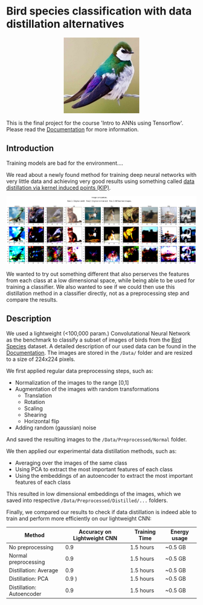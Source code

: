 # Bird species classification with data distillation alternatives

<p align="center"><img src='Data\Use\Valid\VIOLET GREEN SWALLOW\1.jpg' width=200></p>

This is the final project for the course 'Intro to ANNs using Tensorflow'. Please read the [Documentation](Documentation\Documentation.md) for more information.

## Introduction

Training models are bad for the environment.... 

We read about a newly found method for training deep neural networks with very little data and achieving very good results using something called [data distillation via kernel induced points (KIP)](https://ai.googleblog.com/2021/12/training-machine-learning-models-more.html).

<p align="center"><img src='Documentation\Media\KIP_distillation.png' width=800></p>

We wanted to try out something different that also perserves the features from each class at a low dimensional space, while being able to be used for training a classifier. We also wanted to see if we could then use this distillation method in a classifier directly, not as a preprocessing step and compare the results.

## Description

We used a lightweight (<100,000 param.) Convolutational Neural Network as the benchmark to classify a subset of images of birds from the [Bird Species](https://www.kaggle.com/gpiosenka/100-bird-species) dataset. A detailed description of our used data can be found in the [Documentation](Documentation\Documentation.md). The images are stored in the `/Data/` folder and are resized to a size of 224x224 pixels. 

We first applied regular data preprocessing steps, such as:

- Normalization of the images to the range [0,1]
- Augmentation of the images with random transformations
    - Translation
    - Rotation
    - Scaling
    - Shearing
    - Horizontal flip
- Adding random (gaussian) noise

And saved the resulting images to the `/Data/Preprocessed/Normal` folder.

We then applied our experimental data distillation methods, such as:

- Averaging over the images of the same class
- Using PCA to extract the most important features of each class
- Using the embeddings of an autoencoder to extract the most important features of each class

This resulted in low dimensional embeddings of the images, which we saved into respective `/Data/Preprocessed/Distilled/...` folders. 

Finally, we compared our results to check if data distillation is indeed able to train and perform more efficiently on our lightweight CNN: 

| Method | Accuracy on Lightweight CNN | Training Time | Energy usage |
|--------|------------------------------|---------------|--------------|
| No preprocessing | 0.9 | 1.5 hours | ~0.5 GB |
| Normal preprocessing | 0.9 | 1.5 hours | ~0.5 GB |
| Distillation: Average | 0.9 | 1.5 hours | ~0.5 GB |
| Distillation: PCA | 0.9  )| 1.5 hours | ~0.5 GB |
| Distillation: Autoencoder | 0.9  | 1.5 hours | ~0.5 GB |


